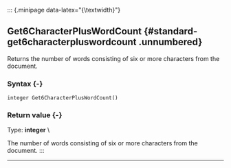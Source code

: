 ::: {.minipage data-latex="{\textwidth}"}
## Get6CharacterPlusWordCount {#standard-get6characterpluswordcount .unnumbered}

Returns the number of words consisting of six or more characters from the document.

### Syntax {-}

```{sql}
integer Get6CharacterPlusWordCount()
```

### Return value {-}

Type: **integer** \

The number of words consisting of six or more characters from the document.
:::

***
